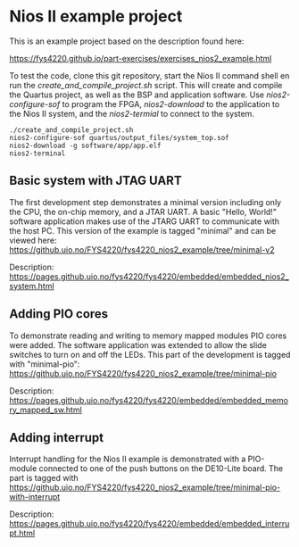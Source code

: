 # Nios II example project

This is an example project based on the description found here:

https://fys4220.github.io/part-exercises/exercises_nios2_example.html


To test the code, clone this git repository, start the Nios II command shell en run the *create_and_compile_project.sh* script. This will create and compile the Quartus project, as well as the BSP and application software. Use *nios2-configure-sof* to program the FPGA, *nios2-download* to the application to the Nios II system, and the *nios2-termial* to connect to the system.

```
./create_and_compile_project.sh
nios2-configure-sof quartus/output_files/system_top.sof
nios2-download -g software/app/app.elf
nios2-terminal
```


## Basic system with JTAG UART 
The first development step demonstrates a minimal version including only the CPU, the on-chip memory, and a JTAR UART. A basic "Hello, World!" software application makes use of the JTARG UART to communicate with the host PC. This version of the example is tagged "minimal" and can be viewed here:
https://github.uio.no/FYS4220/fys4220_nios2_example/tree/minimal-v2


Description: https://pages.github.uio.no/fys4220/fys4220/embedded/embedded_nios2_system.html


## Adding PIO cores
To demonstrate reading and writing to memory mapped modules PIO cores were added. The software application was extended to allow the slide switches to turn on and off the LEDs. This part of the development is tagged with "minimal-pio":
https://github.uio.no/FYS4220/fys4220_nios2_example/tree/minimal-pio

Description: https://pages.github.uio.no/fys4220/fys4220/embedded/embedded_memory_mapped_sw.html

## Adding interrupt
Interrupt handling for the Nios II example is demonstrated with a PIO-module connected to one of the push buttons on the DE10-Lite board. The part is tagged with
https://github.uio.no/FYS4220/fys4220_nios2_example/tree/minimal-pio-with-interrupt

Description: https://pages.github.uio.no/fys4220/fys4220/embedded/embedded_interrupt.html
